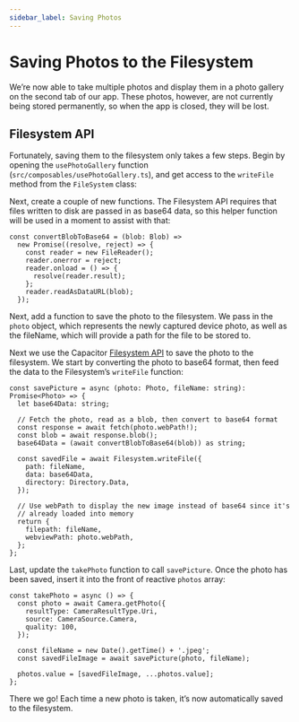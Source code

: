 ```yaml
---
sidebar_label: Saving Photos
---
```


# Saving Photos to the Filesystem

We’re now able to take multiple photos and display them in a photo gallery on the second tab of our app. These photos, however, are not currently being stored permanently, so when the app is closed, they will be lost.

## Filesystem API

Fortunately, saving them to the filesystem only takes a few steps. Begin by opening the `usePhotoGallery` function (`src/composables/usePhotoGallery.ts`), and get access to the `writeFile` method from the `FileSystem` class:

Next, create a couple of new functions. The Filesystem API requires that files written to disk are passed in as base64 data, so this helper function will be used in a moment to assist with that:

```tsx
const convertBlobToBase64 = (blob: Blob) =>
  new Promise((resolve, reject) => {
    const reader = new FileReader();
    reader.onerror = reject;
    reader.onload = () => {
      resolve(reader.result);
    };
    reader.readAsDataURL(blob);
  });
```

Next, add a function to save the photo to the filesystem. We pass in the `photo` object, which represents the newly captured device photo, as well as the fileName, which will provide a path for the file to be stored to.

Next we use the Capacitor [Filesystem API](https://capacitor.ionicframework.com/docs/apis/filesystem) to save the photo to the filesystem. We start by converting the photo to base64 format, then feed the data to the Filesystem’s `writeFile` function:

```tsx
const savePicture = async (photo: Photo, fileName: string): Promise<Photo> => {
  let base64Data: string;

  // Fetch the photo, read as a blob, then convert to base64 format
  const response = await fetch(photo.webPath!);
  const blob = await response.blob();
  base64Data = (await convertBlobToBase64(blob)) as string;

  const savedFile = await Filesystem.writeFile({
    path: fileName,
    data: base64Data,
    directory: Directory.Data,
  });

  // Use webPath to display the new image instead of base64 since it's
  // already loaded into memory
  return {
    filepath: fileName,
    webviewPath: photo.webPath,
  };
};
```

Last, update the `takePhoto` function to call `savePicture`. Once the photo has been saved, insert it into the front of reactive `photos` array:

```tsx
const takePhoto = async () => {
  const photo = await Camera.getPhoto({
    resultType: CameraResultType.Uri,
    source: CameraSource.Camera,
    quality: 100,
  });

  const fileName = new Date().getTime() + '.jpeg';
  const savedFileImage = await savePicture(photo, fileName);

  photos.value = [savedFileImage, ...photos.value];
};
```

There we go! Each time a new photo is taken, it’s now automatically saved to the filesystem.
